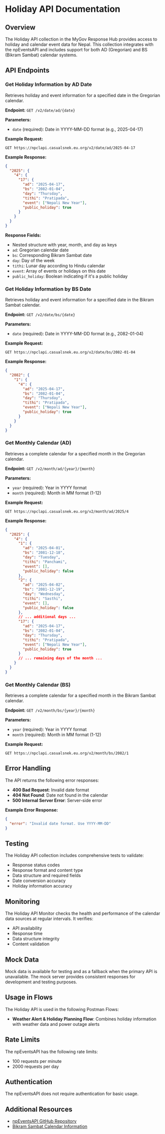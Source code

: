 # Holiday API Documentation

## Overview

The Holiday API collection in the MyGov Response Hub provides access to holiday and calendar event data for Nepal. This collection integrates with the npEventsAPI and includes support for both AD (Gregorian) and BS (Bikram Sambat) calendar systems.

## API Endpoints

### Get Holiday Information by AD Date

Retrieves holiday and event information for a specified date in the Gregorian calendar.

**Endpoint:** `GET /v2/date/ad/{date}`

**Parameters:**
- `date` (required): Date in YYYY-MM-DD format (e.g., 2025-04-17)

**Example Request:**
```
GET https://npclapi.casualsnek.eu.org/v2/date/ad/2025-04-17
```

**Example Response:**
```json
{
  "2025": {
    "4": {
      "17": {
        "ad": "2025-04-17",
        "bs": "2082-01-04",
        "day": "Thursday",
        "tithi": "Pratipada",
        "event": ["Nepali New Year"],
        "public_holiday": true
      }
    }
  }
}
```

**Response Fields:**
- Nested structure with year, month, and day as keys
- `ad`: Gregorian calendar date
- `bs`: Corresponding Bikram Sambat date
- `day`: Day of the week
- `tithi`: Lunar day according to Hindu calendar
- `event`: Array of events or holidays on this date
- `public_holiday`: Boolean indicating if it's a public holiday

### Get Holiday Information by BS Date

Retrieves holiday and event information for a specified date in the Bikram Sambat calendar.

**Endpoint:** `GET /v2/date/bs/{date}`

**Parameters:**
- `date` (required): Date in YYYY-MM-DD format (e.g., 2082-01-04)

**Example Request:**
```
GET https://npclapi.casualsnek.eu.org/v2/date/bs/2082-01-04
```

**Example Response:**
```json
{
  "2082": {
    "1": {
      "4": {
        "ad": "2025-04-17",
        "bs": "2082-01-04",
        "day": "Thursday",
        "tithi": "Pratipada",
        "event": ["Nepali New Year"],
        "public_holiday": true
      }
    }
  }
}
```

### Get Monthly Calendar (AD)

Retrieves a complete calendar for a specified month in the Gregorian calendar.

**Endpoint:** `GET /v2/month/ad/{year}/{month}`

**Parameters:**
- `year` (required): Year in YYYY format
- `month` (required): Month in MM format (1-12)

**Example Request:**
```
GET https://npclapi.casualsnek.eu.org/v2/month/ad/2025/4
```

**Example Response:**
```json
{
  "2025": {
    "4": {
      "1": {
        "ad": "2025-04-01",
        "bs": "2081-12-18",
        "day": "Tuesday",
        "tithi": "Panchami",
        "event": [],
        "public_holiday": false
      },
      "2": {
        "ad": "2025-04-02",
        "bs": "2081-12-19",
        "day": "Wednesday",
        "tithi": "Sasthi",
        "event": [],
        "public_holiday": false
      },
      // ... additional days ...
      "17": {
        "ad": "2025-04-17",
        "bs": "2082-01-04",
        "day": "Thursday",
        "tithi": "Pratipada",
        "event": ["Nepali New Year"],
        "public_holiday": true
      }
      // ... remaining days of the month ...
    }
  }
}
```

### Get Monthly Calendar (BS)

Retrieves a complete calendar for a specified month in the Bikram Sambat calendar.

**Endpoint:** `GET /v2/month/bs/{year}/{month}`

**Parameters:**
- `year` (required): Year in YYYY format
- `month` (required): Month in MM format (1-12)

**Example Request:**
```
GET https://npclapi.casualsnek.eu.org/v2/month/bs/2082/1
```

## Error Handling

The API returns the following error responses:

- **400 Bad Request**: Invalid date format
- **404 Not Found**: Date not found in the calendar
- **500 Internal Server Error**: Server-side error

**Example Error Response:**
```json
{
  "error": "Invalid date format. Use YYYY-MM-DD"
}
```

## Testing

The Holiday API collection includes comprehensive tests to validate:
- Response status codes
- Response format and content type
- Data structure and required fields
- Date conversion accuracy
- Holiday information accuracy

## Monitoring

The Holiday API Monitor checks the health and performance of the calendar data sources at regular intervals. It verifies:
- API availability
- Response time
- Data structure integrity
- Content validation

## Mock Data

Mock data is available for testing and as a fallback when the primary API is unavailable. The mock server provides consistent responses for development and testing purposes.

## Usage in Flows

The Holiday API is used in the following Postman Flows:
- **Weather Alert & Holiday Planning Flow**: Combines holiday information with weather data and power outage alerts

## Rate Limits

The npEventsAPI has the following rate limits:
- 100 requests per minute
- 2000 requests per day

## Authentication

The npEventsAPI does not require authentication for basic usage.

## Additional Resources

- [npEventsAPI GitHub Repository](https://github.com/casualsnek/npEventsAPI)
- [Bikram Sambat Calendar Information](https://en.wikipedia.org/wiki/Vikram_Samvat)
